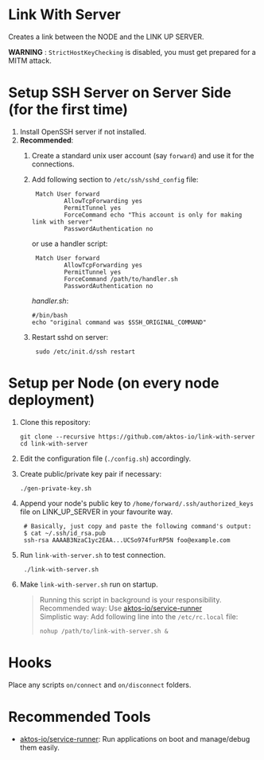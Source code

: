# Link With Server

Creates a link between the NODE and the LINK UP SERVER.

**WARNING** : `StrictHostKeyChecking` is disabled, you must get prepared for a MITM attack.


# Setup SSH Server on Server Side (for the first time)

1. Install OpenSSH server if not installed.
2. **Recommended**:
    1. Create a standard unix user account (say `forward`) and use it for the connections.
    2. Add following section to `/etc/ssh/sshd_config` file:

            Match User forward
                    AllowTcpForwarding yes
                    PermitTunnel yes
                    ForceCommand echo "This account is only for making link with server"
                    PasswordAuthentication no

        or use a handler script:
        
            Match User forward
                    AllowTcpForwarding yes
                    PermitTunnel yes
                    ForceCommand /path/to/handler.sh
                    PasswordAuthentication no
                    
        *handler.sh*:

           #/bin/bash
           echo "original command was $SSH_ORIGINAL_COMMAND"

    3. Restart sshd on server:

            sudo /etc/init.d/ssh restart


# Setup per Node (on every node deployment)

1. Clone this repository:

       git clone --recursive https://github.com/aktos-io/link-with-server
       cd link-with-server

2. Edit the configuration file (`./config.sh`) accordingly.

3. Create public/private key pair if necessary:

       ./gen-private-key.sh

4. Append your node's public key to `/home/forward/.ssh/authorized_keys` file on LINK_UP_SERVER in your favourite way.

        # Basically, just copy and paste the following command's output:
        $ cat ~/.ssh/id_rsa.pub
        ssh-rsa AAAAB3NzaC1yc2EAA...UCSo974furRP5N foo@example.com  

5. Run `link-with-server.sh` to test connection.

        ./link-with-server.sh

5. Make `link-with-server.sh` run on startup.

    > Running this script in background is your responsibility. <br />
    > Recommended way: Use [aktos-io/service-runner](https://github.com/aktos-io/service-runner) <br />
    > Simplistic way:  Add following line into the `/etc/rc.local` file:
    >
    >     nohup /path/to/link-with-server.sh &
    >


# Hooks

Place any scripts `on/connect` and `on/disconnect` folders.

# Recommended Tools

* [aktos-io/service-runner](https://github.com/aktos-io/service-runner): Run applications on boot and manage/debug them easily.
